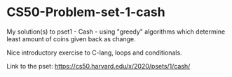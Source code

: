 # CS50-Problem-set-1-cash
My solution(s) to pset1 - Cash - using "greedy" algorithms which determine least amount of coins given back as change. 

Nice introductory exercise to C-lang, loops and conditionals.

Link to the pset: https://cs50.harvard.edu/x/2020/psets/1/cash/
